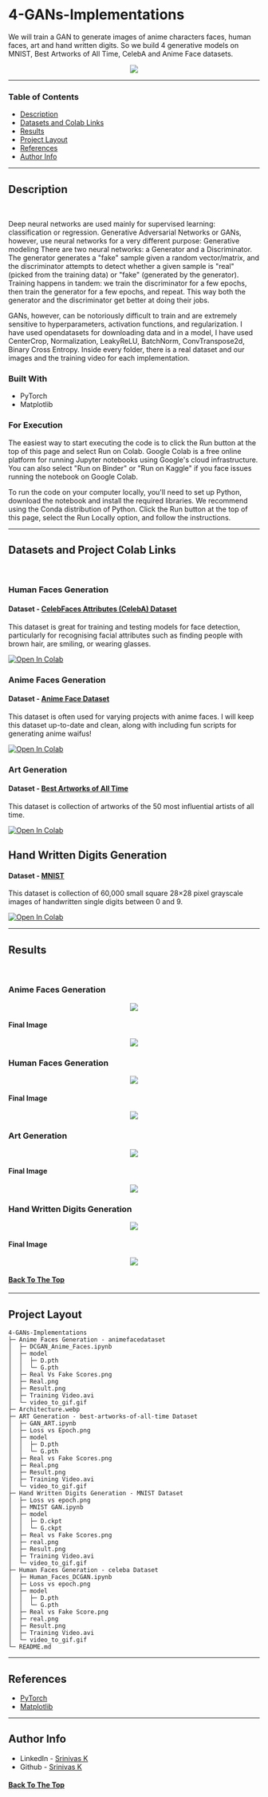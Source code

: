 # 4-GANs-Implementations

We will train a GAN to generate images of anime characters faces, human faces, art and hand written digits. So we build 4 generative models on MNIST, Best Artworks of All Time, CelebA and Anime Face datasets.

<p align="center">
  <img  src="Architecture.webp" > 
</p>

---

### Table of Contents

- [Description](#description)
- [Datasets and Colab Links](#Datasets-and-Project-Colab-Links)
- [Results](#results)
- [Project Layout](#project-layout)
- [References](#references)
- [Author Info](#author-info)

---

## Description

<br>

Deep neural networks are used mainly for supervised learning: classification or regression. Generative Adversarial Networks or GANs, however, use neural networks for a very different purpose: Generative modeling
There are two neural networks: a Generator and a Discriminator. The generator generates a "fake" sample given a random vector/matrix, and the discriminator attempts to detect whether a given sample is "real" (picked from the training data) or "fake" (generated by the generator). Training happens in tandem: we train the discriminator for a few epochs, then train the generator for a few epochs, and repeat. This way both the generator and the discriminator get better at doing their jobs.
<br>

GANs, however, can be notoriously difficult to train and are extremely sensitive to hyperparameters, activation functions, and regularization. I have used opendatasets for downloading data and in a model, I have used CenterCrop, Normalization, LeakyReLU, BatchNorm, ConvTranspose2d, Binary Cross Entropy. Inside every folder, there is a real dataset and our images and the training video for each implementation.



### Built With

- PyTorch
- Matplotlib



### For Execution

The easiest way to start executing the code is to click the Run button at the top of this page and select Run on Colab. Google Colab is a free online platform for running Jupyter notebooks using Google's cloud infrastructure. You can also select "Run on Binder" or "Run on Kaggle" if you face issues running the notebook on Google Colab. 

To run the code on your computer locally, you'll need to set up Python, download the notebook and install the required libraries. We recommend using the Conda distribution of Python. Click the Run button at the top of this page, select the Run Locally option, and follow the instructions.
<br>

---

## Datasets and Project Colab Links
<br> 

### Human Faces Generation

#### Dataset - [CelebFaces Attributes (CelebA) Dataset](https://www.kaggle.com/jessicali9530/celeba-dataset)

This dataset is great for training and testing models for face detection, particularly for recognising facial attributes such as finding people with brown hair, are smiling, or wearing glasses.

[![Open In Colab](https://colab.research.google.com/assets/colab-badge.svg)](https://colab.research.google.com/drive/18fLFoxI56ETCbLIDJKWTwTdvKfihKVnt?usp=sharing)


### Anime Faces Generation 

#### Dataset - [Anime Face Dataset](https://www.kaggle.com/splcher/animefacedataset)

This dataset is often used for varying projects with anime faces. I will keep this dataset up-to-date and clean, along with including fun scripts for generating anime waifus!

[![Open In Colab](https://colab.research.google.com/assets/colab-badge.svg)](https://colab.research.google.com/drive/1xFWyerR7-49Z-6lncSLfw_JJU8VUzhh5?usp=sharing)


### Art Generation 

#### Dataset - [Best Artworks of All Time](https://www.kaggle.com/ikarus777/best-artworks-of-all-time)

This dataset is collection of artworks of the 50 most influential artists of all time.

[![Open In Colab](https://colab.research.google.com/assets/colab-badge.svg)](https://colab.research.google.com/drive/1uUDzAK6St4_AZFu_uBVXQjxefGhNa8f4?usp=sharing)




## Hand Written Digits Generation

#### Dataset - [MNIST](https://pytorch.org/vision/stable/datasets.html#mnist)

This dataset is collection of 60,000 small square 28×28 pixel grayscale images of handwritten single digits between 0 and 9.

[![Open In Colab](https://colab.research.google.com/assets/colab-badge.svg)](https://colab.research.google.com/drive/1s-Nc5RwPNyd9enJ52TmucFZcuIzads8P?usp=sharing)





---

## Results
<br>

### Anime Faces Generation 

<p align="center">
    <img  src="Anime Faces Generation - animefacedataset\video_to_gif.gif" > 
</p>

#### Final Image 
<p align="center">
  <img  src="Anime Faces Generation - animefacedataset\Result.png" > 
</p>

### Human Faces Generation 

<p align="center">
    <img  src="Human Faces Generation - celeba Dataset\video_to_gif.gif" > 
</p>

#### Final Image
<p align="center">
  <img  src="Human Faces Generation - celeba Dataset\Result.png" > 
</p>

### Art Generation 

<p align="center">
    <img  src="ART Generation - best-artworks-of-all-time Dataset\video_to_gif.gif" > 
</p>

#### Final Image 
<p align="center">
  <img  src="ART Generation - best-artworks-of-all-time Dataset\Result.png" > 
</p>

### Hand Written Digits Generation 

<p align="center">
    <img  src="Hand Written Digits Generation - MNIST Dataset\video_to_gif.gif" > 
</p>

#### Final Image 
<p align="center">
  <img  src="real1.png" > 
</p>




#### [Back To The Top](#4-GANs-Implementations)

---

## Project Layout

```
4-GANs-Implementations
├─ Anime Faces Generation - animefacedataset
│  ├─ DCGAN_Anime_Faces.ipynb
│  ├─ model
│  │  ├─ D.pth
│  │  └─ G.pth
│  ├─ Real Vs Fake Scores.png
│  ├─ Real.png
│  ├─ Result.png
│  ├─ Training Video.avi
│  └─ video_to_gif.gif
├─ Architecture.webp
├─ ART Generation - best-artworks-of-all-time Dataset
│  ├─ GAN_ART.ipynb
│  ├─ Loss vs Epoch.png
│  ├─ model
│  │  ├─ D.pth
│  │  └─ G.pth
│  ├─ Real vs Fake Scores.png
│  ├─ Real.png
│  ├─ Result.png
│  ├─ Training Video.avi
│  └─ video_to_gif.gif
├─ Hand Written Digits Generation - MNIST Dataset
│  ├─ Loss vs epoch.png
│  ├─ MNIST GAN.ipynb
│  ├─ model
│  │  ├─ D.ckpt
│  │  └─ G.ckpt
│  ├─ Real vs Fake Scores.png
│  ├─ real.png
│  ├─ Result.png
│  ├─ Training Video.avi
│  └─ video_to_gif.gif
├─ Human Faces Generation - celeba Dataset
│  ├─ Human_Faces_DCGAN.ipynb
│  ├─ Loss vs epoch.png
│  ├─ model
│  │  ├─ D.pth
│  │  └─ G.pth
│  ├─ Real vs Fake Score.png
│  ├─ real.png
│  ├─ Result.png
│  ├─ Training Video.avi
│  └─ video_to_gif.gif
└─ README.md

```
---

## References

- [PyTorch](https://pytorch.org/)
- [Matplotlib](https://matplotlib.org/)

---

## Author Info

- LinkedIn - [Srinivas K](https://www.linkedin.com/in/srinivas-konduri/)
- Github - [Srinivas K](https://github.com/srinivaskool)

#### [Back To The Top](#4-GANs-Implementations)




